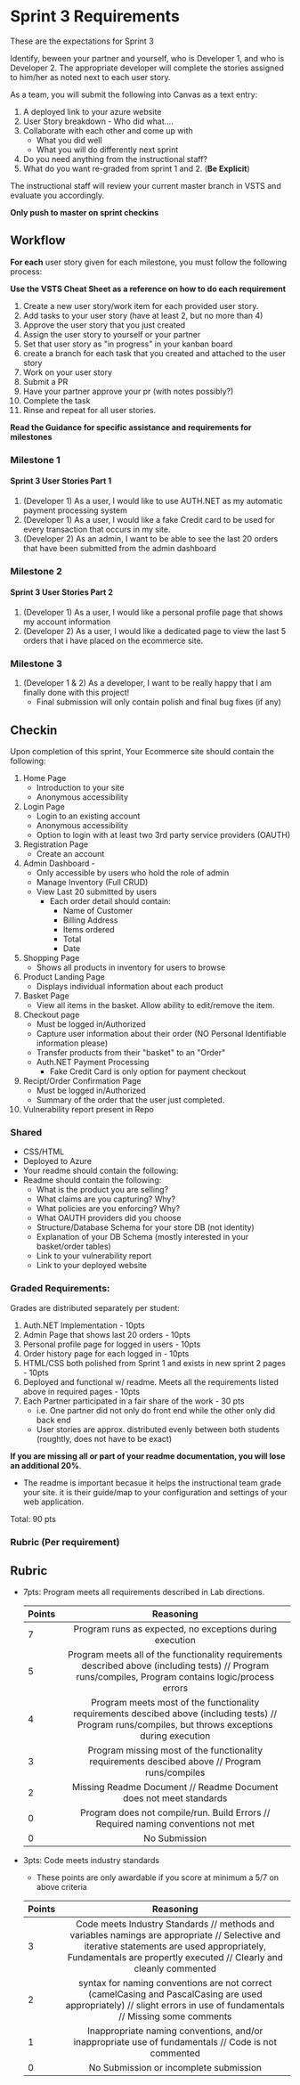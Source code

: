 # Sprint 3 Requirements

These are the expectations for Sprint 3

Identify, beween your partner and yourself, who is Developer 1, and who is Developer 2. 
The appropriate developer will complete the stories assigned to him/her as noted next to each user story. 

As a team, you will submit the following into Canvas as a text entry:

1. A deployed link to your azure website
2. User Story breakdown - Who did what....
3. Collaborate with each other and come up with 
    - What you did well
    - What you will do differently next sprint
4. Do you need anything from the instructional staff?
5. What do you want re-graded from sprint 1 and 2. (**Be Explicit**)

The instructional staff will review your current master branch in VSTS and evaluate you accordingly.

**Only push to master on sprint checkins**

## Workflow
**For each** user story given for each milestone, you must follow the following process:

**Use the VSTS Cheat Sheet as a reference on how to do each requirement**

1. Create a new user story/work item for each provided user story.  
2. Add tasks to your user story (have at least 2, but no more than 4)
3. Approve the user story that you just created
4. Assign the user story to yourself or your partner
5. Set that user story as "in progress" in your kanban board
6. create a branch for each task that you created and attached to the user story
7. Work on your user story
8. Submit a PR
9. Have your partner approve your pr (with notes possibly?)
10. Complete the task
11. Rinse and repeat for all user stories.

**Read the Guidance for specific assistance and requirements for milestones**

### Milestone 1

#### Sprint 3 User Stories Part 1
1. (Developer 1) As a user, I would like to use AUTH.NET as my automatic payment processing system
2. (Developer 1) As a user, I would like a fake Credit card to be used for every transaction that occurs in my site. 
3. (Developer 2) As an admin, I want to be able to see the last 20 orders that have been submitted from the admin dashboard


### Milestone 2

#### Sprint 3 User Stories Part 2
1. (Developer 1) As a user, I would like a personal profile page that shows my account information
2. (Developer 2) As a user, I would like a dedicated page to view the last 5 orders that i have placed on the ecommerce site.

### Milestone 3

1. (Developer 1 & 2) As a developer, I want to be really happy that I am finally done with this project!
    - Final submission will only contain polish and final bug fixes (if any)


## Checkin

Upon completion of this sprint, Your Ecommerce site should contain the following:
1. Home Page
   - Introduction to your site
   - Anonymous accessibility
2. Login Page
   - Login to an existing account
   - Anonymous accessibility
   - Option to login with at least two 3rd party service providers (OAUTH)
3. Registration Page
   - Create an account
4. Admin Dashboard - 
   - Only accessible by users who hold the role of admin
   - Manage Inventory (Full CRUD)
   - View Last 20 submitted by users
     - Each order detail should contain:
       - Name of Customer
       - Billing Address
       - Items ordered
       - Total
       - Date
5. Shopping Page
   - Shows all products in inventory for users to browse
6. Product Landing Page
   - Displays individual information about each product
7. Basket Page
   - View all items in the basket. Allow ability to edit/remove the item.
8. Checkout page
   - Must be logged in/Authorized
   - Capture user information about their order (NO Personal Identifiable information please)
   - Transfer products from their "basket" to an "Order"
   - Auth.NET Payment Processing
     - Fake Credit Card is only option for payment checkout
9. Recipt/Order Confirmation Page
   - Must be logged in/Authorized
   - Summary of the order that the user just completed. 
10. Vulnerability report present in Repo

### Shared
- CSS/HTML
- Deployed to Azure
- Your readme should contain the following:
- Readme should contain the following:
  - What is the product you are selling?
  - What claims are you capturing? Why?
  - What policies are you enforcing? Why?
  - What OAUTH providers did you choose
  - Structure/Database Schema for your store DB (not identity)
  - Explanation of your DB Schema (mostly interested in your basket/order tables)
  - Link to your vulnerability report
  - Link to your deployed website
  

### Graded Requirements:
Grades are distributed separately per student:

1. Auth.NET Implementation - 10pts 
2. Admin Page that shows last 20 orders - 10pts
3. Personal profile page for logged in users - 10pts
4. Order history page for each logged in  - 10pts
6. HTML/CSS both polished from Sprint 1 and exists in new sprint 2 pages - 10pts
7. Deployed and functional w/ readme. Meets all the requirements listed above in required pages - 10pts
9. Each Partner participated in a fair share of the work - 30 pts
    - i.e. One partner did not only do front end while the other only did back end
    - User stories are approx. distributed evenly between both students (roughtly, does not have to be exact)
  

**If you are missing all or part of your readme documentation,  you will lose an additional 20%**. 
- The readme is important becasue it helps the instructional team grade your site. it is their guide/map
to your configuration and settings of your web application. 

Total: 90 pts

### Rubric (Per requirement)
## Rubric
- 7pts: Program meets all requirements described in Lab directions.

	Points  | Reasoning | 
	 ------------ | :-----------: | 
	7       | Program runs as expected, no exceptions during execution |
	5       | Program meets all of the  functionality requirements described above (including tests) // Program runs/compiles, Program contains logic/process errors|
	4       | Program meets most of the functionality requirements descibed above (including tests)  // Program runs/compiles, but throws exceptions during execution |
	3       | Program missing most of the functionality requirements descibed above // Program runs/compiles |
	2       | Missing Readme Document // Readme Document does not meet standards |
	0       | Program does not compile/run. Build Errors // Required naming conventions not met |
	0       | No Submission |

- 3pts: Code meets industry standards
	- These points are only awardable if you score at minimum a 5/7 on above criteria

	Points  | Reasoning | 
	 ------------ | :-----------: | 
	3       | Code meets Industry Standards // methods and variables namings are appropriate // Selective and iterative statements are used appropriately, Fundamentals are propertly executed // Clearly and cleanly commented |
	2       | syntax for naming conventions are not correct (camelCasing and PascalCasing are used appropriately) // slight errors in use of fundamentals // Missing some comments |
	1       | Inappropriate naming conventions, and/or inappropriate use of fundamentals // Code is not commented  |
	0       | No Submission or incomplete submission |




